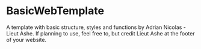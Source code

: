 # BasicWebTemplate
A template with basic structure, styles and functions by Adrian Nicolas - Lieut Ashe.
If planning to use, feel free to, but credit Lieut Ashe at the footer of your website.
